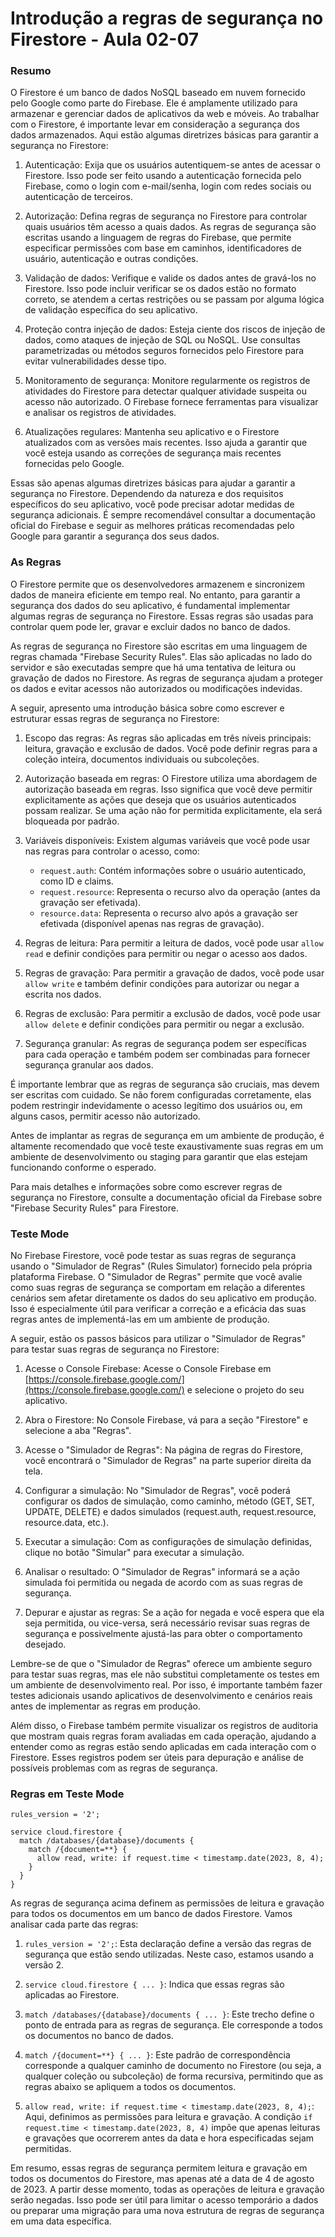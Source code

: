 <!--
Antes de publicar a issue, lembre-se de clicar na aba "Preview", para visualizar se a formatação está correta =)
-->

<!-- Escreva/insira as imagens após essa linha -->

# Introdução a regras de segurança no Firestore - Aula 02-07

### Resumo

O Firestore é um banco de dados NoSQL baseado em nuvem fornecido pelo Google como parte do Firebase. Ele é amplamente utilizado para armazenar e gerenciar dados de aplicativos da web e móveis. Ao trabalhar com o Firestore, é importante levar em consideração a segurança dos dados armazenados. Aqui estão algumas diretrizes básicas para garantir a segurança no Firestore:

1. Autenticação: Exija que os usuários autentiquem-se antes de acessar o Firestore. Isso pode ser feito usando a autenticação fornecida pelo Firebase, como o login com e-mail/senha, login com redes sociais ou autenticação de terceiros.

2. Autorização: Defina regras de segurança no Firestore para controlar quais usuários têm acesso a quais dados. As regras de segurança são escritas usando a linguagem de regras do Firebase, que permite especificar permissões com base em caminhos, identificadores de usuário, autenticação e outras condições.

3. Validação de dados: Verifique e valide os dados antes de gravá-los no Firestore. Isso pode incluir verificar se os dados estão no formato correto, se atendem a certas restrições ou se passam por alguma lógica de validação específica do seu aplicativo.

4. Proteção contra injeção de dados: Esteja ciente dos riscos de injeção de dados, como ataques de injeção de SQL ou NoSQL. Use consultas parametrizadas ou métodos seguros fornecidos pelo Firestore para evitar vulnerabilidades desse tipo.

5. Monitoramento de segurança: Monitore regularmente os registros de atividades do Firestore para detectar qualquer atividade suspeita ou acesso não autorizado. O Firebase fornece ferramentas para visualizar e analisar os registros de atividades.

6. Atualizações regulares: Mantenha seu aplicativo e o Firestore atualizados com as versões mais recentes. Isso ajuda a garantir que você esteja usando as correções de segurança mais recentes fornecidas pelo Google.

Essas são apenas algumas diretrizes básicas para ajudar a garantir a segurança no Firestore. Dependendo da natureza e dos requisitos específicos do seu aplicativo, você pode precisar adotar medidas de segurança adicionais. É sempre recomendável consultar a documentação oficial do Firebase e seguir as melhores práticas recomendadas pelo Google para garantir a segurança dos seus dados.

### As Regras

O Firestore permite que os desenvolvedores armazenem e sincronizem dados de maneira eficiente em tempo real. No entanto, para garantir a segurança dos dados do seu aplicativo, é fundamental implementar algumas regras de segurança no Firestore. Essas regras são usadas para controlar quem pode ler, gravar e excluir dados no banco de dados.

As regras de segurança no Firestore são escritas em uma linguagem de regras chamada "Firebase Security Rules". Elas são aplicadas no lado do servidor e são executadas sempre que há uma tentativa de leitura ou gravação de dados no Firestore. As regras de segurança ajudam a proteger os dados e evitar acessos não autorizados ou modificações indevidas.

A seguir, apresento uma introdução básica sobre como escrever e estruturar essas regras de segurança no Firestore:

1. Escopo das regras:
   As regras são aplicadas em três níveis principais: leitura, gravação e exclusão de dados. Você pode definir regras para a coleção inteira, documentos individuais ou subcoleções.

2. Autorização baseada em regras:
   O Firestore utiliza uma abordagem de autorização baseada em regras. Isso significa que você deve permitir explicitamente as ações que deseja que os usuários autenticados possam realizar. Se uma ação não for permitida explicitamente, ela será bloqueada por padrão.

3. Variáveis disponíveis:
   Existem algumas variáveis que você pode usar nas regras para controlar o acesso, como:
   
   - `request.auth`: Contém informações sobre o usuário autenticado, como ID e claims.
   - `request.resource`: Representa o recurso alvo da operação (antes da gravação ser efetivada).
   - `resource.data`: Representa o recurso alvo após a gravação ser efetivada (disponível apenas nas regras de gravação).

4. Regras de leitura:
   Para permitir a leitura de dados, você pode usar `allow read` e definir condições para permitir ou negar o acesso aos dados.

5. Regras de gravação:
   Para permitir a gravação de dados, você pode usar `allow write` e também definir condições para autorizar ou negar a escrita nos dados.

6. Regras de exclusão:
   Para permitir a exclusão de dados, você pode usar `allow delete` e definir condições para permitir ou negar a exclusão.

7. Segurança granular:
   As regras de segurança podem ser específicas para cada operação e também podem ser combinadas para fornecer segurança granular aos dados.

É importante lembrar que as regras de segurança são cruciais, mas devem ser escritas com cuidado. Se não forem configuradas corretamente, elas podem restringir indevidamente o acesso legítimo dos usuários ou, em alguns casos, permitir acesso não autorizado.

Antes de implantar as regras de segurança em um ambiente de produção, é altamente recomendado que você teste exaustivamente suas regras em um ambiente de desenvolvimento ou staging para garantir que elas estejam funcionando conforme o esperado.

Para mais detalhes e informações sobre como escrever regras de segurança no Firestore, consulte a documentação oficial da Firebase sobre "Firebase Security Rules" para Firestore.

### Teste Mode

No Firebase Firestore, você pode testar as suas regras de segurança usando o "Simulador de Regras" (Rules Simulator) fornecido pela própria plataforma Firebase. O "Simulador de Regras" permite que você avalie como suas regras de segurança se comportam em relação a diferentes cenários sem afetar diretamente os dados do seu aplicativo em produção. Isso é especialmente útil para verificar a correção e a eficácia das suas regras antes de implementá-las em um ambiente de produção.

A seguir, estão os passos básicos para utilizar o "Simulador de Regras" para testar suas regras de segurança no Firestore:

1. Acesse o Console Firebase:
   Acesse o Console Firebase em [https://console.firebase.google.com/](https://console.firebase.google.com/) e selecione o projeto do seu aplicativo.

2. Abra o Firestore:
   No Console Firebase, vá para a seção "Firestore" e selecione a aba "Regras".

3. Acesse o "Simulador de Regras":
   Na página de regras do Firestore, você encontrará o "Simulador de Regras" na parte superior direita da tela.

4. Configurar a simulação:
   No "Simulador de Regras", você poderá configurar os dados de simulação, como caminho, método (GET, SET, UPDATE, DELETE) e dados simulados (request.auth, request.resource, resource.data, etc.).

5. Executar a simulação:
   Com as configurações de simulação definidas, clique no botão "Simular" para executar a simulação.

6. Analisar o resultado:
   O "Simulador de Regras" informará se a ação simulada foi permitida ou negada de acordo com as suas regras de segurança.

7. Depurar e ajustar as regras:
   Se a ação for negada e você espera que ela seja permitida, ou vice-versa, será necessário revisar suas regras de segurança e possivelmente ajustá-las para obter o comportamento desejado.

Lembre-se de que o "Simulador de Regras" oferece um ambiente seguro para testar suas regras, mas ele não substitui completamente os testes em um ambiente de desenvolvimento real. Por isso, é importante também fazer testes adicionais usando aplicativos de desenvolvimento e cenários reais antes de implementar as regras em produção.

Além disso, o Firebase também permite visualizar os registros de auditoria que mostram quais regras foram avaliadas em cada operação, ajudando a entender como as regras estão sendo aplicadas em cada interação com o Firestore. Esses registros podem ser úteis para depuração e análise de possíveis problemas com as regras de segurança.

### Regras em Teste Mode

```firestore-security-rules
rules_version = '2';

service cloud.firestore {
  match /databases/{database}/documents {
    match /{document=**} {
      allow read, write: if request.time < timestamp.date(2023, 8, 4);
    }
  }
}
```

As regras de segurança acima definem as permissões de leitura e gravação para todos os documentos em um banco de dados Firestore. Vamos analisar cada parte das regras:

1. `rules_version = '2';`: Esta declaração define a versão das regras de segurança que estão sendo utilizadas. Neste caso, estamos usando a versão 2.

2. `service cloud.firestore { ... }`: Indica que essas regras são aplicadas ao Firestore.

3. `match /databases/{database}/documents { ... }`: Este trecho define o ponto de entrada para as regras de segurança. Ele corresponde a todos os documentos no banco de dados.

4. `match /{document=**} { ... }`: Este padrão de correspondência corresponde a qualquer caminho de documento no Firestore (ou seja, a qualquer coleção ou subcoleção) de forma recursiva, permitindo que as regras abaixo se apliquem a todos os documentos.

5. `allow read, write: if request.time < timestamp.date(2023, 8, 4);`: Aqui, definimos as permissões para leitura e gravação. A condição `if request.time < timestamp.date(2023, 8, 4)` impõe que apenas leituras e gravações que ocorrerem antes da data e hora especificadas sejam permitidas.

Em resumo, essas regras de segurança permitem leitura e gravação em todos os documentos do Firestore, mas apenas até a data de 4 de agosto de 2023. A partir desse momento, todas as operações de leitura e gravação serão negadas. Isso pode ser útil para limitar o acesso temporário a dados ou preparar uma migração para uma nova estrutura de regras de segurança em uma data específica.
